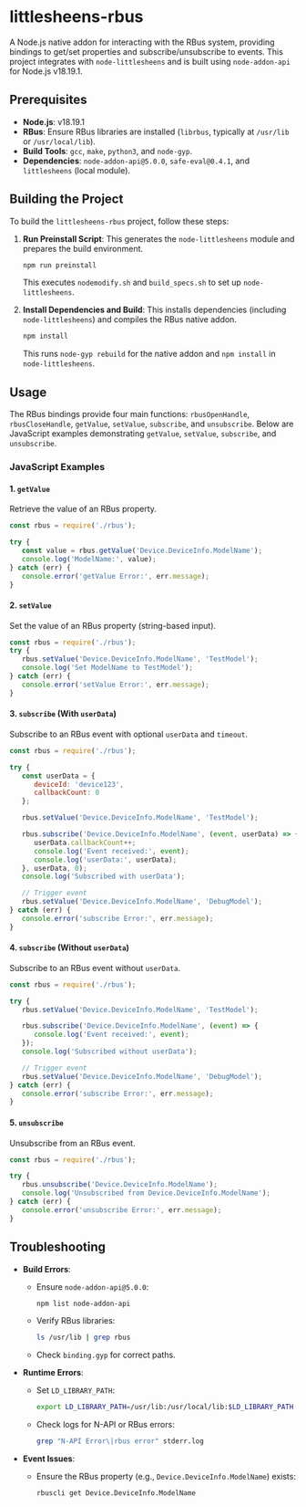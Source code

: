 # littlesheens-rbus

A Node.js native addon for interacting with the RBus system, providing bindings to get/set properties and subscribe/unsubscribe to events. This project integrates with `node-littlesheens` and is built using `node-addon-api` for Node.js v18.19.1.

## Prerequisites

- **Node.js**: v18.19.1
- **RBus**: Ensure RBus libraries are installed (`librbus`, typically at `/usr/lib` or `/usr/local/lib`).
- **Build Tools**: `gcc`, `make`, `python3`, and `node-gyp`.
- **Dependencies**: `node-addon-api@5.0.0`, `safe-eval@0.4.1`, and `littlesheens` (local module).

## Building the Project

To build the `littlesheens-rbus` project, follow these steps:

1. **Run Preinstall Script**:
   This generates the `node-littlesheens` module and prepares the build environment.
   ```bash
   npm run preinstall
   ```
   This executes `nodemodify.sh` and `build_specs.sh` to set up `node-littlesheens`.

2. **Install Dependencies and Build**:
   This installs dependencies (including `node-littlesheens`) and compiles the RBus native addon.
   ```bash
   npm install
   ```
   This runs `node-gyp rebuild` for the native addon and `npm install` in `node-littlesheens`.

## Usage

The RBus bindings provide four main functions: `rbusOpenHandle`, `rbusCloseHandle`, `getValue`, `setValue`, `subscribe`, and `unsubscribe`. Below are JavaScript examples demonstrating `getValue`, `setValue`, `subscribe`, and `unsubscribe`.

### JavaScript Examples

#### 1. `getValue`
Retrieve the value of an RBus property.

```javascript
const rbus = require('./rbus');

try {
   const value = rbus.getValue('Device.DeviceInfo.ModelName');
   console.log('ModelName:', value);
} catch (err) {
   console.error('getValue Error:', err.message);
}
```

#### 2. `setValue`
Set the value of an RBus property (string-based input).

```javascript
const rbus = require('./rbus');
try {
   rbus.setValue('Device.DeviceInfo.ModelName', 'TestModel');
   console.log('Set ModelName to TestModel');
} catch (err) {
   console.error('setValue Error:', err.message);
}
```

#### 3. `subscribe` (With `userData`)
Subscribe to an RBus event with optional `userData` and `timeout`.

```javascript
const rbus = require('./rbus');

try {
   const userData = {
      deviceId: 'device123',
      callbackCount: 0
   };

   rbus.setValue('Device.DeviceInfo.ModelName', 'TestModel');

   rbus.subscribe('Device.DeviceInfo.ModelName', (event, userData) => {
      userData.callbackCount++;
      console.log('Event received:', event);
      console.log('userData:', userData);
   }, userData, 0);
   console.log('Subscribed with userData');

   // Trigger event
   rbus.setValue('Device.DeviceInfo.ModelName', 'DebugModel');
} catch (err) {
   console.error('subscribe Error:', err.message);
}
```

#### 4. `subscribe` (Without `userData`)
Subscribe to an RBus event without `userData`.

```javascript
const rbus = require('./rbus');

try {
   rbus.setValue('Device.DeviceInfo.ModelName', 'TestModel');

   rbus.subscribe('Device.DeviceInfo.ModelName', (event) => {
      console.log('Event received:', event);
   });
   console.log('Subscribed without userData');

   // Trigger event
   rbus.setValue('Device.DeviceInfo.ModelName', 'DebugModel');
} catch (err) {
   console.error('subscribe Error:', err.message);
}
```

#### 5. `unsubscribe`
Unsubscribe from an RBus event.

```javascript
const rbus = require('./rbus');

try {
   rbus.unsubscribe('Device.DeviceInfo.ModelName');
   console.log('Unsubscribed from Device.DeviceInfo.ModelName');
} catch (err) {
   console.error('unsubscribe Error:', err.message);
}
```


## Troubleshooting

- **Build Errors**:
  - Ensure `node-addon-api@5.0.0`:
    ```bash
    npm list node-addon-api
    ```
  - Verify RBus libraries:
    ```bash
    ls /usr/lib | grep rbus
    ```
  - Check `binding.gyp` for correct paths.

- **Runtime Errors**:
  - Set `LD_LIBRARY_PATH`:
    ```bash
    export LD_LIBRARY_PATH=/usr/lib:/usr/local/lib:$LD_LIBRARY_PATH
    ```
  - Check logs for N-API or RBus errors:
    ```bash
    grep "N-API Error\|rbus error" stderr.log
    ```

- **Event Issues**:
  - Ensure the RBus property (e.g., `Device.DeviceInfo.ModelName`) exists:
    ```bash
    rbuscli get Device.DeviceInfo.ModelName
    ```
